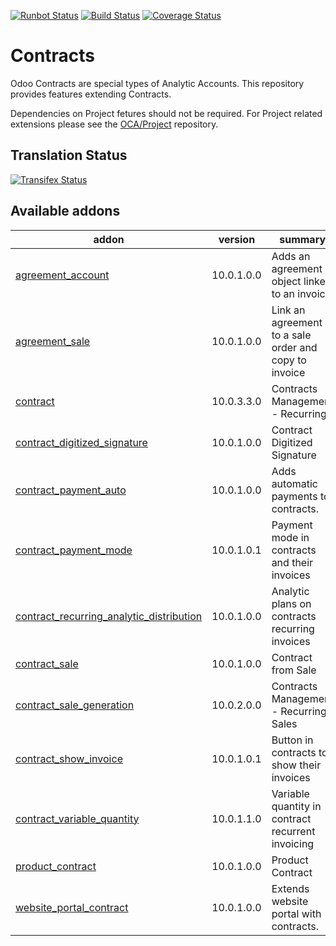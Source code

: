 [![Runbot Status](https://runbot.odoo-community.org/runbot/badge/flat/110/10.0.svg)](https://runbot.odoo-community.org/runbot/repo/github-com-oca-contract-110)
[![Build Status](https://travis-ci.org/OCA/contract.svg?branch=10.0)](https://travis-ci.org/OCA/contract)
[![Coverage Status](https://coveralls.io/repos/OCA/contract/badge.svg?branch=10.0)](https://coveralls.io/r/OCA/contract?branch=10.0)

# Contracts

Odoo Contracts are special types of Analytic Accounts.
This repository provides features extending Contracts.

Dependencies on Project fetures should not be required.
For Project related extensions please see the
[OCA/Project](https://github.com/OCA/project) repository.


## Translation Status
[![Transifex Status](https://www.transifex.com/projects/p/OCA-contract-10-0/chart/image_png)](https://www.transifex.com/projects/p/OCA-contract-10-0)

[//]: # (addons)

Available addons
----------------
addon | version | summary
--- | --- | ---
[agreement_account](agreement_account/) | 10.0.1.0.0 | Adds an agreement object linked to an invoice
[agreement_sale](agreement_sale/) | 10.0.1.0.0 | Link an agreement to a sale order and copy to invoice
[contract](contract/) | 10.0.3.3.0 | Contracts Management - Recurring
[contract_digitized_signature](contract_digitized_signature/) | 10.0.1.0.0 | Contract Digitized Signature
[contract_payment_auto](contract_payment_auto/) | 10.0.1.0.0 | Adds automatic payments to contracts.
[contract_payment_mode](contract_payment_mode/) | 10.0.1.0.1 | Payment mode in contracts and their invoices
[contract_recurring_analytic_distribution](contract_recurring_analytic_distribution/) | 10.0.1.0.0 | Analytic plans on contracts recurring invoices
[contract_sale](contract_sale/) | 10.0.1.0.0 | Contract from Sale
[contract_sale_generation](contract_sale_generation/) | 10.0.2.0.0 | Contracts Management - Recurring Sales
[contract_show_invoice](contract_show_invoice/) | 10.0.1.0.1 | Button in contracts to show their invoices
[contract_variable_quantity](contract_variable_quantity/) | 10.0.1.1.0 | Variable quantity in contract recurrent invoicing
[product_contract](product_contract/) | 10.0.1.0.0 | Product Contract
[website_portal_contract](website_portal_contract/) | 10.0.1.0.0 | Extends website portal with contracts.

[//]: # (end addons)
